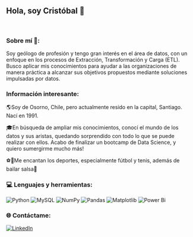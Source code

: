 ## Hola, soy Cristóbal 👋
<br>

### Sobre mí 🙋:
Soy geólogo de profesión y tengo gran interés en el área de datos, con un enfoque en los procesos de Extracción, Transformación y Carga (ETL). Busco aplicar mis conocimientos para ayudar a las organizaciones de manera práctica a alcanzar sus objetivos propuestos mediante soluciones impulsadas por datos.
<br>
### Información interesante:
🌎Soy de Osorno, Chile, pero actualmente resido en la capital, Santiago. Nací en 1991.

🎓En búsqueda de ampliar mis conocimientos, conocí el mundo de los datos y sus aristas, quedando sorprendido con todo lo que se puede realizar con ellos. Acabo de finalizar un bootcamp de Data Science, y quiero sumergirme mucho más!

⚽🎾Me encantan los deportes, especialmente fútbol y tenis, además de bailar salsa💃
<br>
### 💻 Lenguajes y herramientas:
![Python](https://img.shields.io/badge/python-3670A0?style=for-the-badge&logo=python&logoColor=ffdd54) ![MySQL](https://img.shields.io/badge/mysql-%2300000f.svg?style=for-the-badge&logo=mysql&logoColor=white) ![NumPy](https://img.shields.io/badge/numpy-%23013243.svg?style=for-the-badge&logo=numpy&logoColor=white) ![Pandas](https://img.shields.io/badge/pandas-%23150458.svg?style=for-the-badge&logo=pandas&logoColor=white) ![Matplotlib](https://img.shields.io/badge/Matplotlib-%23ffffff.svg?style=for-the-badge&logo=Matplotlib&logoColor=black) ![Power Bi](https://img.shields.io/badge/power_bi-F2C811?style=for-the-badge&logo=powerbi&logoColor=black)
<br>
### 🌐 Contáctame:
[![LinkedIn](https://img.shields.io/badge/LinkedIn-%230077B5.svg?logo=linkedin&logoColor=white)](https://www.linkedin.com/in/cristobal-quiroz-villanueva-a58b43178/)
